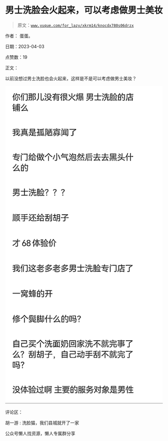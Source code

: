 # 男士洗脸会火起来，可以考虑做男士美妆

> 原文：[`www.yuque.com/for_lazy/xkrm14/knocdx780s06drzx`](https://www.yuque.com/for_lazy/xkrm14/knocdx780s06drzx)



作者： 蛋蛋。



日期：2023-04-03



点赞数：19



正文：



以前没想过男士洗脸也会火起来，这样是不是可以考虑做男士美妆？



![](img/c0ecc250a7b424f9a7120f1e21497d83.png)



评论区：



胡一游 : 洗脸猫，我们县城就开了一家



公众号懒人找资源，懒人专属群分享

